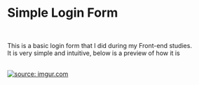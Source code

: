 <h1>Simple Login Form</h1>
</br>
<p>This is a basic login form that I did during my Front-end studies.</br>
It is very simple and intuitive, below is a preview of how it is</p>
</br>
<a href="https://imgur.com/dYgvlxz"><img src="https://i.imgur.com/dYgvlxz.png" title="source: imgur.com" /></a>
